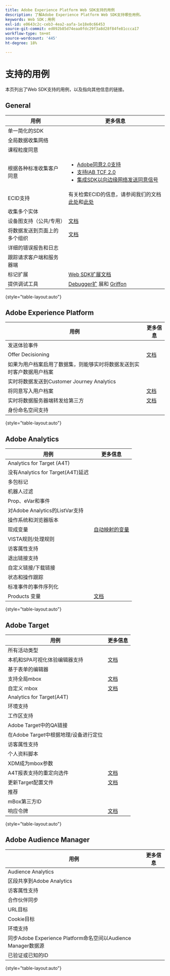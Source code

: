 ```yaml
---
title: Adobe Experience Platform Web SDK支持的用例
description: 了解Adobe Experience Platform Web SDK支持哪些用例。
keywords: Web SDK；用例
exl-id: e0643c2c-ceb3-4ea2-aafa-1e18e0c66453
source-git-commit: ed092b85d74eaa0fdc29f3a8d28f84fe81ccca17
workflow-type: tm+mt
source-wordcount: '445'
ht-degree: 18%

---
```


# 支持的用例

本页列出了Web SDK支持的用例，以及指向其他信息的链接。

## General

| 用例 | 更多信息 |
| --- | --- |
| 单一简化的SDK |  |
| 全局数据收集网络 |  |
| 课程粒度同意 |  |
| 根据各种标准收集客户同意 | <ul><li>[Adobe同意2.0支持](../../landing/governance-privacy-security/consent/adobe/overview.md)</li><li>[支持IAB TCF 2.0](../../landing/governance-privacy-security/consent/iab/overview.md)</li><li>[集成SDK以向边缘网络发送同意信号](../../landing/governance-privacy-security/consent/sdk.md)</li></ul> |
| ECID支持 | 有关检索ECID的信息，请参阅我们的文档[此处](https://experienceleague.adobe.com/docs/experience-platform/edge/identity/overview.html?lang=en#first-party-identity)和[此处](https://experienceleague.adobe.com/docs/experience-platform/edge/extension/accessing-the-ecid.html?lang=en#extension) |
| 收集多个实体 |  |
| 设备图支持（公共/专用） | [文档](https://experienceleague.adobe.com/docs/analytics/components/cda/device-graph.html?lang=en) |
| 将数据发送到页面上的多个组织 | [文档](./interacting-with-multiple-properties.md) |
| 详细的错误报告和日志 |  |
| 跟踪请求客户端和服务器端 |  |
| 标记扩展 | [Web SDK扩展文档](../../tags/extensions/web/sdk/overview.md) |
| 提供调试工具 | [Debugger扩](https://experienceleague.adobe.com/docs/debugger-learn/tutorials/experience-platform-debugger/introduction-to-the-experience-platform-debugger.html?lang=en) 展和 [Griffon](https://aep-sdks.gitbook.io/docs/beta/project-griffon) |

{style=&quot;table-layout:auto&quot;}

## Adobe Experience Platform

| 用例 | 更多信息 |
| --- | --- |
| 发送体验事件 |  |
| Offer Decisioning | [文档](../personalization/offer-decisioning/offer-decisioning-overview.md) |
| 如果为用户档案启用了数据集，则能够实时将数据发送到实时客户数据用户档案 |  |
| 实时将数据发送到Customer Journey Analytics |  |
| 将同意写入用户档案 | [文档](../../landing/governance-privacy-security/consent/sdk.md) |
| 实时将数据服务器端转发给第三方 | [文档](../../tags/ui/event-forwarding/overview.md) |
| 身份命名空间支持 |  |

{style=&quot;table-layout:auto&quot;}

## Adobe Analytics

| 用例 | 更多信息 |
| --- | --- |
| Analytics for Target (A4T) |  |
| 没有Analytics for Target(A4T)延迟 |  |
| 多包标记 |  |
| 机器人过滤 |  |
| Prop、eVar和事件 |  |
| 对Adobe Analytics的ListVar支持 |  |
| 操作系统和浏览器版本 |  |
| 现成变量 | [自动映射的变量](../data-collection/adobe-analytics/automatically-mapped-vars.md) |
| VISTA规则/处理规则 |  |
| 访客属性支持 |  |
| 退出链接支持 |  |
| 自定义链接/下载链接 |  |
| 状态和操作跟踪 |  |
| 标准事件的事件序列化 |  |
| Products 变量 | [文档](../data-collection/collect-commerce-data.md#actions-related-to-products) |

{style=&quot;table-layout:auto&quot;}

## Adobe Target

| 用例 | 更多信息 |
| --- | --- |
| 所有活动类型 |  |
| 本机和SPA可视化体验编辑器支持 | [文档](../personalization/adobe-target/spa-implementation.md) |
| 基于表单的编辑器 |  |
| 支持全局mbox | [文档](../personalization/rendering-personalization-content.md#automatically-rendering-content) |
| 自定义 mbox | [文档](../personalization/rendering-personalization-content.md#manually-rendering-content) |
| Analytics for Target(A4T) |  |
| 环境支持 |  |
| 工作区支持 |  |
| Adobe Target中的QA链接 |  |
| 在Adobe Target中根据地理/设备进行定位 |  |
| 访客属性支持 |  |
| 个人资料脚本 |  |
| XDM成为mbox参数 |  |
| A4T报表支持的重定向选件 | [文档](https://experienceleague.adobe.com/docs/target/using/experiences/offers/offer-redirect.html?lang=en) |
| 更新Target配置文件 | [文档](../personalization/adobe-target/target-overview.md#single-profile-update) |
| 推荐 |  |
| mBox第三方ID |  |
| 响应令牌 | [文档](../personalization/adobe-target/accessing-response-tokens.md) |

{style=&quot;table-layout:auto&quot;}

## Adobe Audience Manager

| 用例 | 更多信息 |
| --- | --- |
| Audience Analytics |  |
| 区段共享到Adobe Analytics |  |
| 访客属性支持 |  |
| 合作伙伴同步 |  |
| URL目标 |  |
| Cookie目标 |  |
| 环境支持 |  |
| 同步Adobe Experience Platform命名空间以Audience Manager数据源 |  |
| 已验证或已知的ID |  |

{style=&quot;table-layout:auto&quot;}
